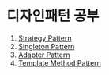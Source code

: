 # 디자인패턴 공부

1. [Strategy Pattern](src/strategy/README.md)
2. [Singleton Pattern](src/singleton/README.md)
3. [Adapter Pattern](src/adapter/README.md)
4. [Template Method Pattern](src/template_method/README.md)

